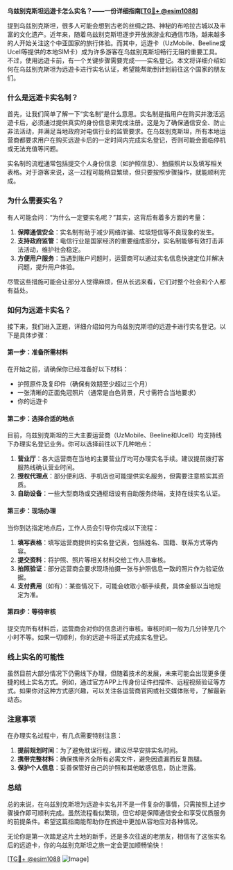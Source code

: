 **乌兹别克斯坦远遊卡怎么实名？——一份详细指南[[TG💪+ @esim1088](https://t.me/s/esim1088)]**

提到乌兹别克斯坦，很多人可能会想到古老的丝绸之路、神秘的布哈拉古城以及丰富的文化遗产。近年来，随着乌兹别克斯坦逐步开放旅游业和通信市场，越来越多的人开始关注这个中亚国家的旅行体验。而其中，远遊卡（UzMobile、Beeline或Ucell等提供的本地SIM卡）成为许多游客在乌兹别克斯坦畅行无阻的重要工具。不过，使用远遊卡前，有一个关键步骤需要完成——实名登记。本文将详细介绍如何在乌兹别克斯坦为远遊卡进行实名认证，希望能帮助到计划前往这个国家的朋友们。

### **什么是远遊卡实名制？**

首先，让我们简单了解一下“实名制”是什么意思。实名制是指用户在购买并激活远遊卡后，必须通过提供真实的身份信息来完成注册。这是为了确保通信安全、防止非法活动，并满足当地政府对电信行业的监管要求。在乌兹别克斯坦，所有本地运营商都要求用户在购买远遊卡后的一定时间内完成实名登记，否则可能会面临停机或无法充值等问题。

实名制的流程通常包括提交个人身份信息（如护照信息）、拍摄照片以及填写相关表格。对于游客来说，这一过程可能稍显繁琐，但只要按照步骤操作，就能顺利完成。

### **为什么需要实名？**

有人可能会问：“为什么一定要实名呢？”其实，这背后有着多方面的考量：

1. **保障通信安全**：实名制有助于减少网络诈骗、垃圾短信等不良现象的发生。
2. **支持政府监管**：电信行业是国家经济的重要组成部分，实名制能够有效打击非法活动，维护社会稳定。
3. **方便用户服务**：当遇到账户问题时，运营商可以通过实名信息快速定位并解决问题，提升用户体验。

尽管这些措施可能会让部分人觉得麻烦，但从长远来看，它们对整个社会和个人都有益处。

### **如何为远遊卡实名？**

接下来，我们进入正题，详细介绍如何为乌兹别克斯坦的远遊卡进行实名登记。以下是具体步骤：

#### **第一步：准备所需材料**
在开始之前，请确保你已经准备好以下材料：
- 护照原件及复印件（确保有效期至少超过三个月）
- 一张清晰的正面免冠照片（通常是白色背景，尺寸需符合当地要求）
- 你的远遊卡

#### **第二步：选择合适的地点**
目前，乌兹别克斯坦的三大主要运营商（UzMobile、Beeline和Ucell）均支持线下办理实名登记业务。你可以选择前往以下几种地点：
1. **营业厅**：各大运营商在当地的主要营业厅均可办理实名手续。建议提前拨打客服热线确认营业时间。
2. **授权代理点**：部分便利店、手机店也可能提供实名服务，但需要注意核实其资质。
3. **自助设备**：一些大型商场或交通枢纽设有自助服务终端，支持在线实名认证。

#### **第三步：现场办理**
当你到达指定地点后，工作人员会引导你完成以下流程：
1. **填写表格**：填写运营商提供的实名登记表，包括姓名、国籍、联系方式等内容。
2. **提交资料**：将护照、照片等相关材料交给工作人员审核。
3. **拍照验证**：部分运营商会要求现场拍摄一张与护照信息一致的照片作为验证依据。
4. **支付费用**（如有）：某些情况下，可能会收取小额手续费，具体金额以当地规定为准。

#### **第四步：等待审核**
提交完所有材料后，运营商会对你的信息进行审核。审核时间一般为几分钟至几个小时不等。如果一切顺利，你的远遊卡将正式完成实名登记。

### **线上实名的可能性**
虽然目前大部分情况下仍需线下办理，但随着技术的发展，未来可能会出现更多便捷的线上实名方式。例如，通过官方APP上传身份证件扫描件、远程视频验证等方式。如果你对这种方式感兴趣，可以关注各运营商官网或社交媒体账号，了解最新动态。

### **注意事项**
在办理实名过程中，有几点需要特别注意：
1. **提前规划时间**：为了避免耽误行程，建议尽早安排实名时间。
2. **携带完整材料**：确保携带齐全所有必需文件，避免因遗漏而反复跑腿。
3. **保护个人信息**：妥善保管好自己的护照和其他敏感信息，防止泄露。

### **总结**
总的来说，在乌兹别克斯坦为远遊卡实名并不是一件复杂的事情，只需按照上述步骤操作即可顺利完成。虽然流程看似繁琐，但它却是保障通信安全和享受优质服务的前提条件。希望这篇指南能帮助你在旅途中更加从容地应对各种情况。

无论你是第一次踏足这片土地的新手，还是多次往返的老朋友，相信有了这张实名后的远遊卡，你的乌兹别克斯坦之旅一定会更加顺畅愉快！

[[TG💪+ @esim1088](https://t.me/s/esim1088) ![Image](https://i.postimg.cc/4NQfJmqS/Snipaste-2025-05-13-00-14-12.png)]